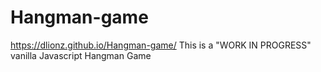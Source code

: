 # Hangman-game
https://dlionz.github.io/Hangman-game/
This is a "WORK IN PROGRESS" vanilla Javascript Hangman Game
